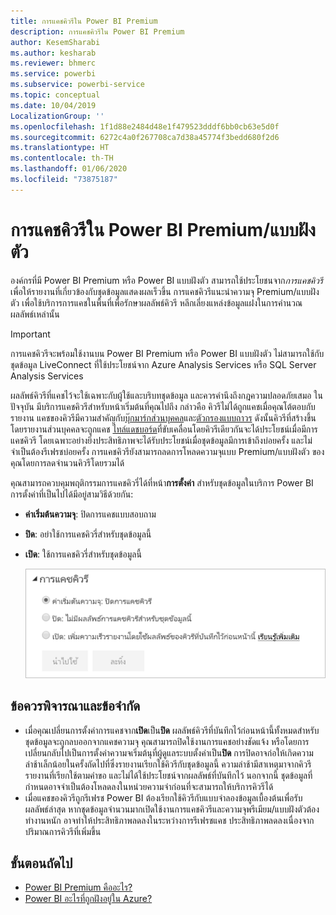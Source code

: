 ```yaml
---
title: การแคชคิวรีใน Power BI Premium
description: การแคชคิวรีใน Power BI Premium
author: KesemSharabi
ms.author: kesharab
ms.reviewer: bhmerc
ms.service: powerbi
ms.subservice: powerbi-service
ms.topic: conceptual
ms.date: 10/04/2019
LocalizationGroup: ''
ms.openlocfilehash: 1f1d88e2484d48e1f479523dddf6bb0cb63e5d0f
ms.sourcegitcommit: 6272c4a0f267708ca7d38a45774f3bedd680f2d6
ms.translationtype: HT
ms.contentlocale: th-TH
ms.lasthandoff: 01/06/2020
ms.locfileid: "73875187"
---
```

# <a name="query-caching-in-power-bi-premiumembedded"></a>การแคชคิวรีใน Power BI Premium/แบบฝังตัว

องค์กรที่มี Power BI Premium หรือ Power BI แบบฝังตัว สามารถใช้ประโยชนจาก*การแคชคิวรี*เพื่อให้รายงานที่เกี่ยวข้องกับชุดข้อมูลแสดงผลเร็วขึ้น การแคชคิวรีแนะนำความจุ Premium/แบบฝังตัว เพื่อใช้บริการการแคชในพื้นที่เพื่อรักษาผลลัพธ์คิวรี หลีกเลี่ยงแหล่งข้อมูลแฝงในการคำนวณผลลัพธ์เหล่านั้น

> [!IMPORTANT]
> การแคชคิวรีจะพร้อมใช้งานบน Power BI Premium หรือ Power BI แบบฝังตัว ไม่สามารถใช้กับชุดข้อมูล LiveConnect ที่ใช้ประโยชน์จาก Azure Analysis Services หรือ SQL Server Analysis Services

ผลลัพธ์คิวรีที่แคชไว้จะใช้เฉพาะกับผู้ใช้และบริบทชุดข้อมูล และควรคำนึงถึงกฎความปลอดภัยเสมอ ในปัจจุบัน มีบริการแคชคิวรีสำหรับหน้าเริ่มต้นที่คุณไปถึง กล่าวคือ คิวรีไม่ได้ถูกแคชเมื่อคุณโต้ตอบกับรายงาน แคชของคิวรีมีความสำคัญกับ[บุ๊กมาร์กส่วนบุคคล](consumer/end-user-bookmarks.md#personal-bookmarks)และ[ตัวกรองแบบถาวร](https://powerbi.microsoft.com/blog/announcing-persistent-filters-in-the-service/) ดังนั้นคิวรีที่สร้างขึ้นโดยรายงานส่วนบุคคลจะถูกแคช [ไทล์แดชบอร์ด](service-dashboard-tiles.md)ที่ขับเคลื่อนโดยคิวรีเดียวกันจะได้ประโยชน์เมื่อมีการแคชคิวรี โดยเฉพาะอย่างยิ่งประสิทธิภาพจะได้รับประโยชน์เมื่อชุดข้อมูลมีการเข้าถึงบ่อยครั้ง และไม่จำเป็นต้องรีเฟรชบ่อยครั้ง การแคชคิวรียังสามารถลดการโหลดความจุแบบ Premium/แบบฝังตัว ของคุณโดยการลดจำนวนคิวรีโดยรวมได้

คุณสามารถควบคุมพฤติกรรมการแคชคิวรี่ได้ที่หน้า**การตั้งค่า** สำหรับชุดข้อมูลในบริการ Power BI การตั้งค่าที่เป็นไปได้มีอยู่สามวิธีด้วยกัน:

- **ค่าเริ่มต้นความจุ**: ปิดการแคชแบบสอบถาม
- **ปิด**: อย่าใช้การแคชคิวรี่สำหรับชุดข้อมูลนี้
- **เปิด**: ใช้การแคชคิวรี่สำหรับชุดข้อมูลนี้

    ![กล่องโต้ตอบการแคชคิวรี](media/power-bi-query-caching/power-bi-query-3-options.png)

## <a name="considerations-and-limitations"></a>ข้อควรพิจารณาและข้อจำกัด

- เมื่อคุณเปลี่ยนการตั้งค่าการแคชจาก**เปิด**เป็น**ปิด** ผลลัพธ์คิวรีที่บันทึกไว้ก่อนหน้านี้ทั้งหมดสำหรับชุดข้อมูลจะถูกลบออกจากแคชความจุ คุณสามารถปิดใช้งานการแคชอย่างชัดแจ้ง หรือโดยการเปลี่ยนกลับไปเป็นการตั้งค่าความจเริ่มต้นุที่ผู้ดูแลระบบตั้งค่าเป็น**ปิด** การปิดอาจก่อให้เกิดความล่าช้าเล็กน้อยในครั้งถัดไปที่ซึ่งรายงานเรียกใช้คิวรีกับชุดข้อมูลนี้ ความล่าช้ามีสาเหตุมาจากคิวรีรายงานที่เรียกใช้ตามคำขอ และไม่ได้ใช้ประโยชน์จากผลลัพธ์ที่บันทึกไว้ นอกจากนี้ ชุดข้อมูลที่กำหนดอาจจำเป็นต้องโหลดลงในหน่วยความจำก่อนที่จะสามารถให้บริการคิวรีได้
- เมื่อแคชของคิวรีถูกรีเฟรช Power BI ต้องเรียกใช้คิวรีกับแบบจำลองข้อมูลเบื้องต้นเพื่อรับผลลัพธ์ล่าสุด หากชุดข้อมูลจำนวนมากเปิดใช้งานการแคชคิวรีและความจุพรีเมียม/แบบฝังตัวต้องทำงานหนัก อาจทำให้ประสิทธิภาพลดลงในระหว่างการรีเฟรชแคช ประสิทธิภาพลดลงเนื่องจากปริมาณการคิวรีที่เพิ่มขึ้น

## <a name="next-steps"></a>ขั้นตอนถัดไป

* [Power BI Premium คืออะไร?](service-premium-what-is.md)
* [Power BI อะไรที่ถูกฝังอยู่ใน Azure?](developer/azure-pbie-what-is-power-bi-embedded.md)
